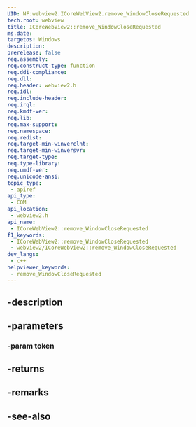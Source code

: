 ```yaml
---
UID: NF:webview2.ICoreWebView2.remove_WindowCloseRequested
tech.root: webview
title: ICoreWebView2::remove_WindowCloseRequested
ms.date: 
targetos: Windows
description: 
prerelease: false
req.assembly: 
req.construct-type: function
req.ddi-compliance: 
req.dll: 
req.header: webview2.h
req.idl: 
req.include-header: 
req.irql: 
req.kmdf-ver: 
req.lib: 
req.max-support: 
req.namespace: 
req.redist: 
req.target-min-winverclnt: 
req.target-min-winversvr: 
req.target-type: 
req.type-library: 
req.umdf-ver: 
req.unicode-ansi: 
topic_type:
 - apiref
api_type:
 - COM
api_location:
 - webview2.h
api_name:
 - ICoreWebView2::remove_WindowCloseRequested
f1_keywords:
 - ICoreWebView2::remove_WindowCloseRequested
 - webview2/ICoreWebView2::remove_WindowCloseRequested
dev_langs:
 - c++
helpviewer_keywords:
 - remove_WindowCloseRequested
---
```


## -description

## -parameters

### -param token

## -returns

## -remarks

## -see-also

